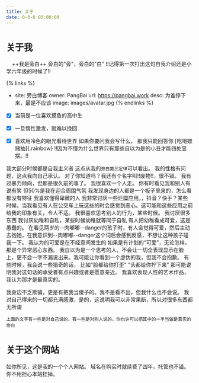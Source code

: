 ```yaml
---
title: 关于
date: 0-0-0 00:08:00
---
```

# `关于我`
   &nbsp;  &nbsp; ++我是旁白++
 旁白的"旁"，旁白的"白"
 !!记得第一次打出这句自我介绍还是小学六年级的时候了!!

 

{% links %}
 - site: 旁白博客
   owner: PangBai
   url: https://pangbai.work
   desc: 为谁停下来，最是不应该 
   image: images/avatar.jpg
{% endlinks %}

- [x] 当前是一位喜欢摸鱼的高中生
- [x] 一旦惰性激发，就难以挽回
- [x] 喜欢用冷色的眼光看待世界
如果你要问我会写什么，
那我只能回答你 [吃喝嫖赌抽]{.rainbow}
!!因为不懂为什么世界只有那些自以为是的小丑才能四处显摆。!!


我大部分时候都是自我主义者
这点从我的`旁白第三定律`可以看出。
我的性格有问题，这点我向自己承认。
对了你知道吗？我还有个名字叫!!废物!!，很不错。
我有过暴力倾向，但那是很久前的事了。
我很喜欢一个人走。
你有时看见我和别人有说有笑
但50%是我在迎合周围气氛
我发现身边的人都是一个板子里来的，怎么看都没有特征
我喜欢懂得卑微的人
我非常讨厌一些烂糜应用，，抖音？快手？某些时候，当我看见有人在公交车上玩这些的时会感觉到恶心。这可能和这些应用之前给我的印象有关，令人不适。
我很喜欢思考别人的行为，某些时候。
我讨厌很多东西
我讨厌幼稚和自私，某些时候幼稚就等同于自私
有人把幼稚看成可爱，这是愚蠢的。
在看见两岁的--肉嘟嘟--danger的孩子时，有人会觉得可爱，然后主动去抱她，在我意识到--肉嘟嘟--danger这个词后会感到反感，不想让这种孩子碰我一下。
我认为的可爱是在不经意间发生的
如果是有计划的“可爱”，无论怎样，那是个异常恶心东西。
我自以为是一个思考的人，不会让一切全表现显示在脸上，更不会一字不漏说出来。我可能让你看到一个虚伪的我，但我不会抱歉。
有些时候，我会说一些猎奇的话，
比如"脸都给你打歪" "头都给你拧下来"
那可能说明我对这句话的承受者有点兴趣或者是愿意亲近。
我喜欢表现人性的艺术作品，我认为那才是最真实的。

我身边不乏欺骗，更是有把我当傻子的。我不是看不出，但我什么也不会说。
我对自己得来的一切都充满感激，是的，这说明我可以非常果断，所以对很多东西都无所谓

`上面的文字有一些是对自己说的，有一些是对别人说的，你也许可以把其中的一半当做是真实的旁白`
# `关于这个网站`
如你所见，这是我的一个个人网站。
域名在购买时就续费了四年，托管也不错。
你不用担心本站挂掉。
